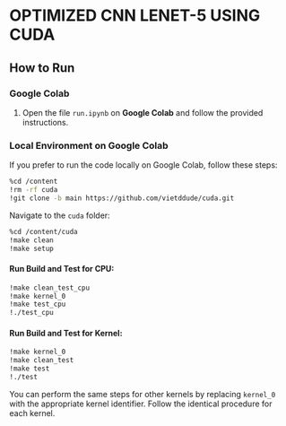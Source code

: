 # OPTIMIZED CNN LENET-5 USING CUDA

## How to Run

### Google Colab

1. Open the file `run.ipynb` on **Google Colab** and follow the provided instructions.

### Local Environment on Google Colab

If you prefer to run the code locally on Google Colab, follow these steps:

```bash
%cd /content
!rm -rf cuda
!git clone -b main https://github.com/vietddude/cuda.git
```

Navigate to the `cuda` folder:

```bash
%cd /content/cuda
!make clean
!make setup
```

#### Run Build and Test for CPU:

```bash
!make clean_test_cpu
!make kernel_0
!make test_cpu
!./test_cpu
```

#### Run Build and Test for Kernel:

```bash
!make kernel_0
!make clean_test
!make test
!./test
```

You can perform the same steps for other kernels by replacing `kernel_0` with the appropriate kernel identifier. Follow the identical procedure for each kernel.
